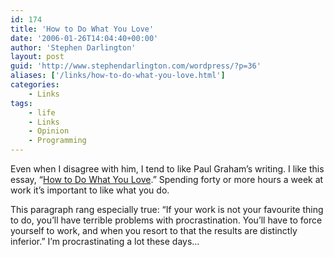 ```yaml
---
id: 174
title: 'How to Do What You Love'
date: '2006-01-26T14:04:40+00:00'
author: 'Stephen Darlington'
layout: post
guid: 'http://www.stephendarlington.com/wordpress/?p=36'
aliases: ['/links/how-to-do-what-you-love.html']
categories:
    - Links
tags:
    - life
    - Links
    - Opinion
    - Programming
---
```


Even when I disagree with him, I tend to like Paul Graham’s writing. I like this essay, “[How to Do What You Love](http://www.paulgraham.com/love.html).” Spending forty or more hours a week at work it’s important to like what you do.

This paragraph rang especially true: “If your work is not your favourite thing to do, you’ll have terrible problems with procrastination. You’ll have to force yourself to work, and when you resort to that the results are distinctly inferior.” I’m procrastinating a lot these days…